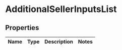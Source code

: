 
# AdditionalSellerInputsList

## Properties
Name | Type | Description | Notes
------------ | ------------- | ------------- | -------------



